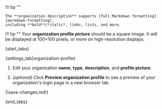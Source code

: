 !!! tip ""

    The **organization description** supports [full Markdown formatting][markdown-formatting],
    including **bold**/*italic*, links, lists, and more.

!!! tip ""
    Your **organization profile picture** should be a square image. It will be displayed at
    100×100 pixels, or more on high-resolution displays.

{start_tabs}

{settings_tab|organization-profile}

1. Edit your organization **name**, **type**, **description**, and
**profile picture**.

1. *(optional)* Click **Preview organization profile** to see a preview of your
   organization's login page in a new browser tab.

{!save-changes.md!}

{end_tabs}

[markdown-formatting]: /help/format-your-message-using-markdown
